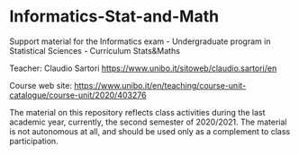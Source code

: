 # Informatics-Stat-and-Math
Support material for the Informatics exam - Undergraduate program in Statistical Sciences - Curriculum Stats&amp;Maths

Teacher:         Claudio Sartori https://www.unibo.it/sitoweb/claudio.sartori/en

Course web site: https://www.unibo.it/en/teaching/course-unit-catalogue/course-unit/2020/403276

The material on this repository reflects class activities during the last academic year, currently, the second semester of 2020/2021. The material is not autonomous at all, and should be used only as a complement to class participation.
